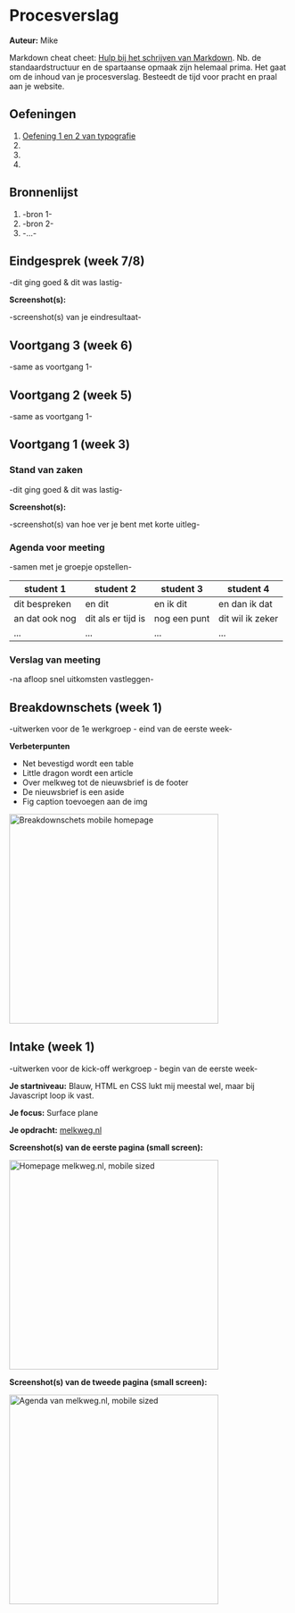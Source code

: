# Procesverslag
**Auteur:** Mike

Markdown cheat cheet: [Hulp bij het schrijven van Markdown](https://github.com/adam-p/markdown-here/wiki/Markdown-Cheatsheet). Nb. de standaardstructuur en de spartaanse opmaak zijn helemaal prima. Het gaat om de inhoud van je procesverslag. Besteedt de tijd voor pracht en praal aan je website.

## Oefeningen
1. [Oefening 1 en 2 van typografie](https://codepen.io/fr3akybeakylike/pen/JjKegmY)
2.
3.
4.

## Bronnenlijst
1. -bron 1-
2. -bron 2-
3. -...-



## Eindgesprek (week 7/8)

-dit ging goed & dit was lastig-

**Screenshot(s):**

-screenshot(s) van je eindresultaat-



## Voortgang 3 (week 6)

-same as voortgang 1-



## Voortgang 2 (week 5)

-same as voortgang 1-



## Voortgang 1 (week 3)

### Stand van zaken

-dit ging goed & dit was lastig-

**Screenshot(s):**

-screenshot(s) van hoe ver je bent met korte uitleg-

### Agenda voor meeting

-samen met je groepje opstellen-

| student 1      | student 2          | student 3    | student 4        |
| ---            | ---                | ---          | ---              |
| dit bespreken  | en dit             | en ik dit    | en dan ik dat    |
| an dat ook nog | dit als er tijd is | nog een punt | dit wil ik zeker |
| ...            | ...                | ...          | ...              |

### Verslag van meeting

-na afloop snel uitkomsten vastleggen-



## Breakdownschets (week 1)

-uitwerken voor de 1e werkgroep - eind van de eerste week-

**Verbeterpunten**
 * Net bevestigd wordt een table
 * Little dragon wordt een article
 * Over melkweg tot de nieuwsbrief is de footer
 * De nieuwsbrief is een aside
 * Fig caption toevoegen aan de img

<img src="images/breakdown-schets-Melkweg-homepage.png" width="375px" alt="Breakdownschets mobile homepage">


## Intake (week 1)
-uitwerken voor de kick-off werkgroep - begin van de eerste week-

**Je startniveau:** Blauw, HTML en CSS lukt mij meestal wel, maar bij Javascript loop ik vast.

**Je focus:** Surface plane

**Je opdracht:** [melkweg.nl](melkweg.nl)


**Screenshot(s) van de eerste pagina (small screen):**

<img src="images/melkweg-homepage-mobile.png" width="375px" alt="Homepage melkweg.nl, mobile sized">

**Screenshot(s) van de tweede pagina (small screen):**

<img src="images/melkweg-agenda-mobile.png" width="375px" alt="Agenda van melkweg.nl, mobile sized">
